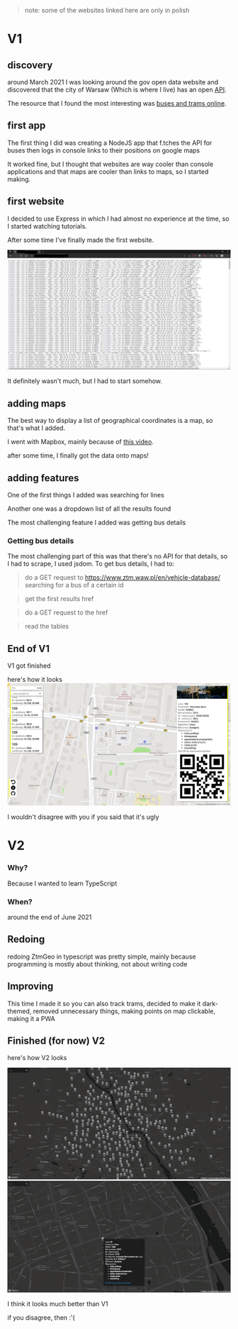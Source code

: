 >note: some of the websites linked here are only in polish

# V1
## discovery

around March 2021 I was looking around the gov open data website and discovered that the city of Warsaw (Which is where I live) has an open [API](http://api.um.warszawa.pl/).

The resource that I found the most interesting was [buses and trams online](https://api.um.warszawa.pl/files/9fae6f84-4c81-476e-8450-6755c8451ccf.pdf).

## first app

The first thing I did was creating a NodeJS app that f.tches the API for buses then logs in console links to their positions on google maps 

It worked fine, but I thought that websites are way cooler than console applications and that maps are cooler than links to maps, so I started making.

## first website

I decided to use Express in which I had almost no experience at the time,
so I started watching tutorials.

After some time I've finally made the first website.

![first website](/images/ztmgeo1.png)

It definitely wasn't much, but I had to start somehow.

## adding maps

The best way to display a list of geographical coordinates is a map, so that's what I added.

I went with Mapbox, mainly because of [this video](https://youtu.be/OySigNMXOZU).

after some time, I finally got the data onto maps!

## adding features

One of the first things I added was searching for lines

Another one was a dropdown list of all the results found

The most challenging feature I added was getting bus details

### Getting bus details
The most challenging part of this was that there's no API for that details, so I had to scrape, I used jsdom.
To get bus details, I had to:

>do a GET request to https://www.ztm.waw.pl/en/vehicle-database/ searching for a bus of a certain id

>get the first results href

>do a GET request to the href 

>read the tables

## End of V1

V1 got finished

here's how it looks
![](/images/ztmgeo2.png)

I wouldn't disagree with you if you said that it's ugly

# V2


### Why?

Because I wanted to learn TypeScript

### When? 

around the end of June 2021

## Redoing

redoing ZtmGeo in typescript was pretty simple, mainly because programming is mostly about thinking, not about writing code

## Improving

This time I made it so you can also track trams,
decided to make it dark-themed,
removed unnecessary things,
making points on map clickable,
making it a PWA

## Finished (for now) V2

here's how V2 looks

![just the map](/images/ztmgeo_v2-1.png)
![map with a tram selected](../../images/ztmgeo_v2-2.png)

I think it looks much better than V1

if you disagree, then :'(